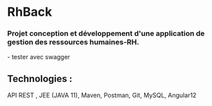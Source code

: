 # RhBack
<h3>Projet conception et développement d'une application de gestion des ressources humaines-RH.</h3>
- tester avec swagger

<h2>Technologies :</h2>
API REST , JEE (JAVA 11), Maven, Postman, Git, MySQL, Angular12
